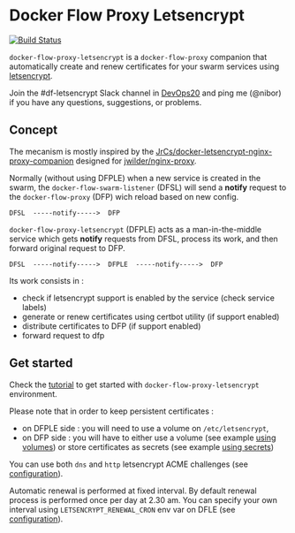 # Docker Flow Proxy Letsencrypt

[![Build Status](https://travis-ci.org/n1b0r/docker-flow-proxy-letsencrypt.svg?branch=master)](https://travis-ci.org/n1b0r/docker-flow-proxy-letsencrypt)

`docker-flow-proxy-letsencrypt` is a `docker-flow-proxy` companion that automatically create and renew certificates for your swarm services using [letsencrypt](https://letsencrypt.org/).

Join the #df-letsencrypt Slack channel in [DevOps20](http://slack.devops20toolkit.com/) and ping me (@nibor) if you have any questions, suggestions, or problems.

## Concept

The mecanism is mostly inspired by the [JrCs/docker-letsencrypt-nginx-proxy-companion](https://github.com/JrCs/docker-letsencrypt-nginx-proxy-companion) designed for [jwilder/nginx-proxy](https://github.com/jwilder/nginx-proxy).


Normally (without using DFPLE) when a new service is created in the swarm, the `docker-flow-swarm-listener` (DFSL) will send a **notify** request to the `docker-flow-proxy` (DFP) wich reload based on new config.

```
DFSL  -----notify----->  DFP
```

`docker-flow-proxy-letsencrypt` (DFPLE) acts as a man-in-the-middle service which gets **notify** requests from DFSL, process its work, and then forward original request to DFP.

```
DFSL  -----notify----->  DFPLE  -----notify----->  DFP
```

Its work consists in :

  * check if letsencrypt support is enabled by the service (check service labels)
  * generate or renew certificates using certbot utility (if support enabled)
  * distribute certificates to DFP (if support enabled)
  * forward request to dfp


## Get started

Check the [tutorial](docs/tutorial-volumes.md) to get started with `docker-flow-proxy-letsencrypt` environment.

Please note that in order to keep persistent certificates :

  * on DFPLE side : you will need to use a volume on `/etc/letsencrypt`,
  * on DFP side : you will have to either use a volume (see example [using volumes](docs/example-volumes.md)) or store certificates as secrets (see example [using secrets](docs/example-secrets.md))

You can use both `dns` and `http` letsencrypt ACME challenges (see [configuration](docs/config.md)).

Automatic renewal is performed at fixed interval. By default renewal process is performed once per day at 2.30 am. You can specify your own interval using `LETSENCRYPT_RENEWAL_CRON` env var on DFLE (see [configuration](docs/config.md)).